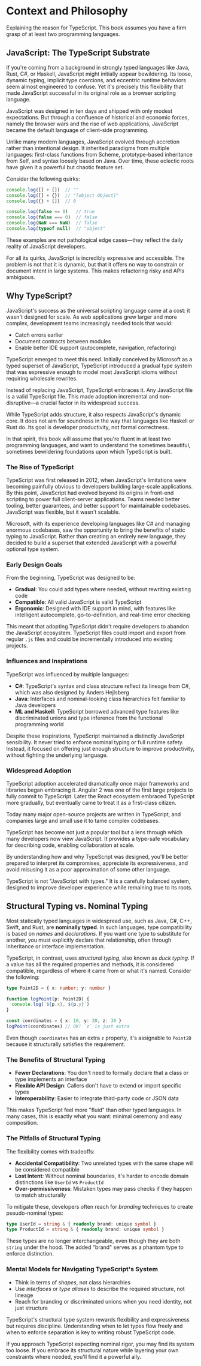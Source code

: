 # Context and Philosophy

Explaining the reason for TypeScript.
This book assumes you have a firm grasp of at least two programming languages.

## JavaScript: The TypeScript Substrate

If you're coming from a background in strongly typed languages like Java, Rust, C#, or Haskell, JavaScript might initially appear bewildering.
Its loose, dynamic typing, implicit type coercions, and eccentric runtime behaviors seem almost engineered to confuse.
Yet it's precisely this flexibility that made JavaScript successful in its original role as a browser scripting language.

JavaScript was designed in ten days and shipped with only modest expectations.
But through a confluence of historical and economic forces, namely the browser wars and the rise of web applications,
JavaScript became the default language of client-side programming.

Unlike many modern languages, JavaScript evolved through accretion rather than intentional design.
It inherited paradigms from multiple languages: first-class functions from Scheme, prototype-based inheritance from Self, and syntax loosely based on Java.
Over time, these eclectic roots have given it a powerful but chaotic feature set.

Consider the following quirks:

```js
console.log([] + [])  // ""
console.log([] + {})  // "[object Object]"
console.log({} + [])  // 0

console.log(false == 0)   // true
console.log(false === 0)  // false
console.log(NaN === NaN)  // false
console.log(typeof null)  // "object"
```

These examples are not pathological edge cases—they reflect the daily reality of JavaScript developers.

For all its quirks, JavaScript is incredibly expressive and accessible.
The problem is not that it is dynamic, but that it offers no way to constrain or document intent in large systems.
This makes refactoring risky and APIs ambiguous.

## Why TypeScript?

JavaScript's success as the universal scripting language came at a cost: it wasn't designed for scale.
As web applications grew larger and more complex, development teams increasingly needed tools that would:

* Catch errors earlier
* Document contracts between modules
* Enable better IDE support (autocomplete, navigation, refactoring)

TypeScript emerged to meet this need.
Initially conceived by Microsoft as a typed superset of JavaScript, TypeScript introduced a gradual type system that was expressive enough to model most JavaScript idioms without requiring wholesale rewrites.

Instead of replacing JavaScript, TypeScript embraces it.
Any JavaScript file is a valid TypeScript file.
This made adoption incremental and non-disruptive—a crucial factor in its widespread success.

While TypeScript adds structure, it also respects JavaScript's dynamic core.
It does not aim for soundness in the way that languages like Haskell or Rust do.
Its goal is developer productivity, not formal correctness.

In that spirit, this book will assume that you're fluent in at least two programming languages, and want to understand the sometimes beautiful, sometimes bewildering foundations upon which TypeScript is built.

### The Rise of TypeScript

TypeScript was first released in 2012, when JavaScript's limitations were becoming painfully obvious to developers building large-scale applications.
By this point, JavaScript had evolved beyond its origins in front-end scripting to power full client-server applications.
Teams needed better tooling, better guarantees, and better support for maintainable codebases.
JavaScript was flexible, but it wasn't scalable.

Microsoft, with its experience developing languages like C# and managing enormous codebases, saw the opportunity to bring the benefits of static typing to JavaScript.
Rather than creating an entirely new language, they decided to build a superset that extended JavaScript with a powerful optional type system.

### Early Design Goals

From the beginning, TypeScript was designed to be:

* **Gradual**: You could add types where needed, without rewriting existing code
* **Compatible**: All valid JavaScript is valid TypeScript
* **Ergonomic**: Designed with IDE support in mind, with features like intelligent autocomplete, go-to-definition, and real-time error checking

This meant that adopting TypeScript didn't require developers to abandon the JavaScript ecosystem.
TypeScript files could import and export from regular `.js` files and could be incrementally introduced into existing projects.

### Influences and Inspirations

TypeScript was influenced by multiple languages:

* **C#**: TypeScript's syntax and class structure reflect its lineage from C#, which was also designed by Anders Hejlsberg
* **Java**: Interfaces and nominal-looking class hierarchies felt familiar to Java developers
* **ML and Haskell**: TypeScript borrowed advanced type features like discriminated unions and type inference from the functional programming world

Despite these inspirations, TypeScript maintained a distinctly JavaScript sensibility.
It never tried to enforce nominal typing or full runtime safety.
Instead, it focused on offering just enough structure to improve productivity, without fighting the underlying language.

### Widespread Adoption

TypeScript adoption accelerated dramatically once major frameworks and libraries began embracing it.
Angular 2 was one of the first large projects to fully commit to TypeScript.
Later the React ecosystem embraced TypeScript more gradually, but eventually came to treat it as a first-class citizen.

Today many major open-source projects are written in TypeScript, and companies large and small use it to tame complex codebases.

TypeScript has become not just a popular tool but a lens through which many developers now view JavaScript.
It provides a type-safe vocabulary for describing code, enabling collaboration at scale.

By understanding how and why TypeScript was designed, you'll be better prepared to interpret its compromises,
appreciate its expressiveness, and avoid misusing it as a poor approximation of some other language.

TypeScript is not "JavaScript with types." It is a carefully balanced system, designed to improve developer experience while remaining true to its roots.

## Structural Typing vs. Nominal Typing

Most statically typed languages in widespread use, such as Java, C#, C++, Swift, and Rust, are **nominally typed**.
In such languages, type compatibility is based on _names_ and _declarations_.
If you want one type to substitute for another, you must explicitly declare that relationship, often through inheritance or interface implementation.

TypeScript, in contrast, uses _structural typing_, also known as *duck typing*.
If a value has all the required properties and methods, it is considered compatible, regardless of where it came from or what it's named.
Consider the following:

```ts
type Point2D = { x: number; y: number }

function logPoint(p: Point2D) {
  console.log(`${p.x}, ${p.y}`)
}

const coordinates = { x: 10, y: 20, z: 30 }
logPoint(coordinates) // OK! `z` is just extra
```

Even though `coordinates` has an extra `z` property, it's assignable to `Point2D` because it structurally satisfies the requirement.

### The Benefits of Structural Typing

* **Fewer Declarations**: You don't need to formally declare that a class or type implements an interface
* **Flexible API Design**: Callers don't have to extend or import specific types
* **Interoperability**: Easier to integrate third-party code or JSON data

This makes TypeScript feel more "fluid" than other typed languages.
In many cases, this is exactly what you want: minimal ceremony and easy composition.

### The Pitfalls of Structural Typing

The flexibility comes with tradeoffs:

* **Accidental Compatibility**: Two unrelated types with the same shape will be considered compatible
* **Lost Intent**: Without nominal boundaries, it's harder to encode domain distinctions like `UserId` vs `ProductId`
* **Over-permissiveness**: Mistaken types may pass checks if they happen to match structurally

To mitigate these, developers often reach for *branding* techniques to create pseudo-nominal types:

```ts
type UserId = string & { readonly brand: unique symbol }
type ProductId = string & { readonly brand: unique symbol }
```

These types are no longer interchangeable, even though they are both `string` under the hood.
The added "brand" serves as a phantom type to enforce distinction.

### Mental Models for Navigating TypeScript's System

* Think in terms of _shapes_, not class hierarchies
* Use _interfaces_ or _type aliases_ to describe the required structure, not lineage
* Reach for branding or discriminated unions when you need identity, not just structure

TypeScript's structural type system rewards flexibility and expressiveness but requires discipline.
Understanding when to let types flow freely and when to enforce separation is key to writing robust TypeScript code.

If you approach TypeScript expecting nominal rigor, you may find its system too loose.
If you embrace its structural nature while layering your own constraints where needed, you'll find it a powerful ally.